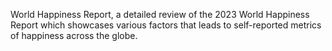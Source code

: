 World Happiness Report, a detailed review of the 2023 World Happiness Report which showcases various factors that leads to self-reported metrics of happiness across the globe. 
